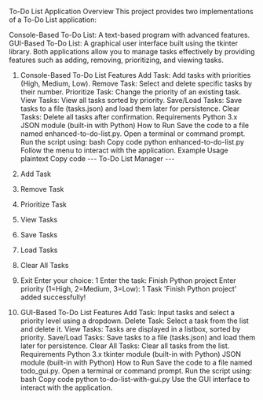 To-Do List Application
Overview
This project provides two implementations of a To-Do List application:

Console-Based To-Do List: A text-based program with advanced features.
GUI-Based To-Do List: A graphical user interface built using the tkinter library.
Both applications allow you to manage tasks effectively by providing features such as adding, removing, prioritizing, and viewing tasks.

1. Console-Based To-Do List
Features
Add Task: Add tasks with priorities (High, Medium, Low).
Remove Task: Select and delete specific tasks by their number.
Prioritize Task: Change the priority of an existing task.
View Tasks: View all tasks sorted by priority.
Save/Load Tasks: Save tasks to a file (tasks.json) and load them later for persistence.
Clear Tasks: Delete all tasks after confirmation.
Requirements
Python 3.x
JSON module (built-in with Python)
How to Run
Save the code to a file named enhanced-to-do-list.py.
Open a terminal or command prompt.
Run the script using:
bash
Copy code
python enhanced-to-do-list.py
Follow the menu to interact with the application.
Example Usage
plaintext
Copy code
--- To-Do List Manager ---
1. Add Task
2. Remove Task
3. Prioritize Task
4. View Tasks
5. Save Tasks
6. Load Tasks
7. Clear All Tasks
8. Exit
Enter your choice: 1
Enter the task: Finish Python project
Enter priority (1=High, 2=Medium, 3=Low): 1
Task 'Finish Python project' added successfully!


2. GUI-Based To-Do List
Features
Add Task: Input tasks and select a priority level using a dropdown.
Delete Task: Select a task from the list and delete it.
View Tasks: Tasks are displayed in a listbox, sorted by priority.
Save/Load Tasks: Save tasks to a file (tasks.json) and load them later for persistence.
Clear All Tasks: Clear all tasks from the list.
Requirements
Python 3.x
tkinter module (built-in with Python)
JSON module (built-in with Python)
How to Run
Save the code to a file named todo_gui.py.
Open a terminal or command prompt.
Run the script using:
bash
Copy code
python to-do-list-with-gui.py
Use the GUI interface to interact with the application.
